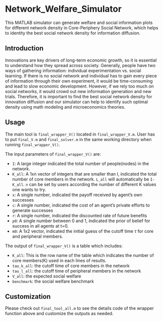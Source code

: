 # Network_Welfare_Simulator
This MATLAB simulator can generate welfare and social information plots for different network density in Core-Periphery Social Network, which helps to identity the best social network density for information diffusion.

## Introduction
Innovations are key drivers of long-term economic growth, so it is essential to understand how they spread across society. Generally, people have two ways of gathering information: individual experimentation vs. social learning. If there is no social network and individual has to gain every piece of information through their own experiment, it would be time-consuming and lead to slow economic development. However, if we rely too much on social networks, it would crowd out new information generation and new trials. Therefore, it is important to find the best social network density for innovation diffusion and our simulator can help to identify such optimal density using math modeling and microeconomics theories. 

## Usage
The main tool is `final_wrapper_V()` located in `final_wrapper_V.m`. User has to put `final_V.m` and `final_solver.m` in the same working directory when running `final_wrapper_V()`.  

The input parameters of `final_wrapper_V()` are:

- `I`: A large integer indicated the total number of people(nodes) in the network.
- `K_all`: A 1xn vector of integers that are smaller than I, indicated the total number of core members in the network. `L_all` will automatically be `I-K_all`. `n` can be set by users according the number of different K values one wants to try. 
- `x`: A single number, indicated the payoff received by agent’s own successes 
- `c`: A single number, indicated the cost of an agent’s private efforts to generate successes
- `r`: A single number, indicated the discounted rate of future benefits
- `p0`: A single number between 0 and 1, indicated the prior of belief for success in all agents at t=0.
- `m0`: A 1x2 vector, indicated the initial guess of the cutoff time $\tau$ for core and peripheral members.

The output of `final_wrapper_V()` is a table which includes:

- `K_all`: This is the row name of the table which indicates the number of core members(K) used in each lines of results.
- `tau_k_all`: the cutoff time of core members in the network
- `tau_l_all`:  the cutoff time of peripheral members in the network
- `V_all`: the expected social welfare
- `benchmark`: the social welfare benchmark 

## Customization
Please check out `final_tool_all.m` to see the details code of the wrapper function above and customize the outputs as needed. 


